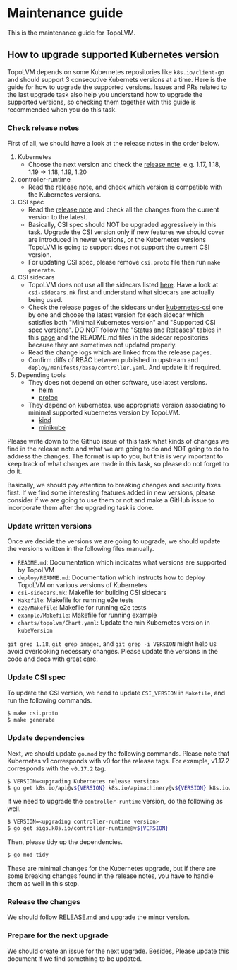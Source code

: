Maintenance guide
=================

This is the maintenance guide for TopoLVM.

How to upgrade supported Kubernetes version
-------------------------------------------

TopoLVM depends on some Kubernetes repositories like `k8s.io/client-go` and should support 3 consecutive Kubernets versions at a time.
Here is the guide for how to upgrade the supported versions.
Issues and PRs related to the last upgrade task also help you understand how to upgrade the supported versions,
so checking them together with this guide is recommended when you do this task.

### Check release notes

First of all, we should have a look at the release notes in the order below.

1. Kubernetes
    - Choose the next version and check the [release note](https://kubernetes.io/docs/setup/release/notes/). e.g. 1.17, 1.18, 1.19 -> 1.18, 1.19, 1.20
2. controller-runtime
    - Read the [release note](https://github.com/kubernetes-sigs/controller-runtime/releases), and check which version is compatible with the Kubernetes versions.
3. CSI spec
    - Read the [release note](https://github.com/container-storage-interface/spec/releases) and check all the changes from the current version to the latest.
    - Basically, CSI spec should NOT be upgraded aggressively in this task.
    Upgrade the CSI version only if new features we should cover are introduced in newer versions, or the Kubernetes versions TopoLVM is going to support does not support the current CSI version.
    - For updating CSI spec, please remove `csi.proto` file then run `make generate`.
4. CSI sidecars
    - TopoLVM does not use all the sidecars listed [here](https://kubernetes-csi.github.io/docs/sidecar-containers.html).
      Have a look at `csi-sidecars.mk` first and understand what sidecars are actually being used.
    - Check the release pages of the sidecars under [kubernetes-csi](https://github.com/kubernetes-csi) one by one and choose the latest version for each sidecar which satisfies both "Minimal Kubernetes version" and "Supported CSI spec versions".
      DO NOT follow the "Status and Releases" tables in this [page](https://kubernetes-csi.github.io/docs/sidecar-containers.html) and the README.md files in the sidecar repositories because they are sometimes not updated properly.
    - Read the change logs which are linked from the release pages.
    - Confirm diffs of RBAC between published in upstream and `deploy/manifests/base/controller.yaml`. And update it if required.
5. Depending tools
    - They does not depend on other software, use latest versions.
      - [helm](https://github.com/helm/helm/releases)
      - [protoc](https://github.com/protocolbuffers/protobuf/releases)
    - They depend on kubernetes, use appropriate version associating to minimal supported kubernetes version by TopoLVM.
      - [kind](https://github.com/kubernetes-sigs/kind/releases)
      - [minikube](https://github.com/kubernetes/minikube/releases)

Please write down to the Github issue of this task what kinds of changes we find in the release note and what we are going to do and NOT going to do to address the changes.
The format is up to you, but this is very important to keep track of what changes are made in this task, so please do not forget to do it.

Basically, we should pay attention to breaking changes and security fixes first.
If we find some interesting features added in new versions, please consider if we are going to use them or not and make a GitHub issue to incorporate them after the upgrading task is done.

### Update written versions

Once we decide the versions we are going to upgrade, we should update the versions written in the following files manually.

- `README.md`: Documentation which indicates what versions are supported by TopoLVM
- `deploy/README.md`: Documentation which instructs how to deploy TopoLVM on various versions of Kubernetes
- `csi-sidecars.mk`: Makefile for building CSI sidecars
- `Makefile`: Makefile for running e2e tests
- `e2e/Makefile`: Makefile for running e2e tests
- `example/Makefile`: Makefile for running example
- `charts/topolvm/Chart.yaml`: Update the min Kubernetes version in `kubeVersion`

`git grep 1.18`, `git grep image:`, and `git grep -i VERSION` might help us avoid overlooking necessary changes.
Please update the versions in the code and docs with great care.

### Update CSI spec

To update the CSI version, we need to update `CSI_VERSION` in `Makefile`, and run the following commands.

```bash
$ make csi.proto
$ make generate
```

### Update dependencies

Next, we should update `go.mod` by the following commands.
Please note that Kubernetes v1 corresponds with v0 for the release tags. For example, v1.17.2 corresponds with the `v0.17.2` tag.

```bash
$ VERSION=<upgrading Kubernetes release version>
$ go get k8s.io/api@v${VERSION} k8s.io/apimachinery@v${VERSION} k8s.io/client-go@v${VERSION}
```

If we need to upgrade the `controller-runtime` version, do the following as well.

```bash
$ VERSION=<upgrading controller-runtime version>
$ go get sigs.k8s.io/controller-runtime@v${VERSION}
```

Then, please tidy up the dependencies.

```bash
$ go mod tidy
```

These are minimal changes for the Kubernetes upgrade, but if there are some breaking changes found in the release notes, you have to handle them as well in this step.

### Release the changes

We should follow [RELEASE.md](../RELEASE.md) and upgrade the minor version.

### Prepare for the next upgrade

We should create an issue for the next upgrade. Besides, Please update this document if we find something to be updated.

